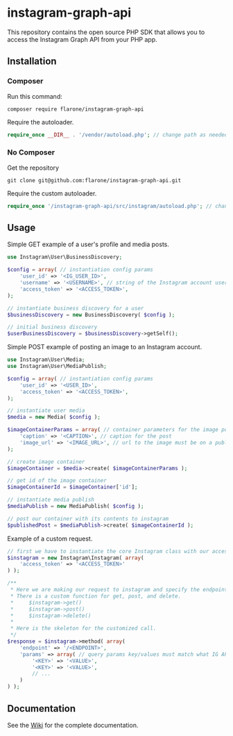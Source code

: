 # instagram-graph-api

This repository contains the open source PHP SDK that allows you to access the Instagram Graph API from your PHP app.

## Installation

### Composer

Run this command:

```
composer require flarone/instagram-graph-api
```

Require the autoloader.

```php
require_once __DIR__ . '/vendor/autoload.php'; // change path as needed
```

### No Composer

Get the repository

```
git clone git@github.com:flarone/instagram-graph-api.git
```

Require the custom autoloader.

```php
require_once '/instagram-graph-api/src/instagram/autoload.php'; // change path as needed
```

## Usage

Simple GET example of a user's profile and media posts.
```php
use Instagram\User\BusinessDiscovery;

$config = array( // instantiation config params
    'user_id' => '<IG_USER_ID>',
    'username' => '<USERNAME>', // string of the Instagram account username to get data on
    'access_token' => '<ACCESS_TOKEN>',
);

// instantiate business discovery for a user
$businessDiscovery = new BusinessDiscovery( $config );

// initial business discovery
$userBusinessDiscovery = $businessDiscovery->getSelf();
```

Simple POST example of posting an image to an Instagram account.
```php
use Instagram\User\Media;
use Instagram\User\MediaPublish;

$config = array( // instantiation config params
    'user_id' => '<USER_ID>',
    'access_token' => '<ACCESS_TOKEN>',
);

// instantiate user media
$media = new Media( $config );

$imageContainerParams = array( // container parameters for the image post
    'caption' => '<CAPTION>', // caption for the post
    'image_url' => '<IMAGE_URL>', // url to the image must be on a public server
);

// create image container
$imageContainer = $media->create( $imageContainerParams );

// get id of the image container
$imageContainerId = $imageContainer['id'];

// instantiate media publish
$mediaPublish = new MediaPublish( $config );

// post our container with its contents to instagram
$publishedPost = $mediaPublish->create( $imageContainerId );
```

Example of a custom request.
```php
// first we have to instantiate the core Instagram class with our access token
$instagram = new Instagram\Instagram( array(
    'access_token' => '<ACCESS_TOKEN>'
) );

/**
 * Here we are making our request to instagram and specify the endpoint along with our custom params.
 * There is a custom function for get, post, and delete.
 *     $instagram->get()
 *     $instagram->post()
 *     $instagram->delete()
 *
 * Here is the skeleton for the customized call.
 */
$response = $instagram->method( array(
    'endpoint' => '/<ENDPOINT>',
    'params' => array( // query params key/values must match what IG API is expecting for the endpoint
        '<KEY>' => '<VALUE>',
        '<KEY>' => '<VALUE>',
        // ...
    )
) );
```

## Documentation

See the [Wiki](https://github.com/flarone/instagram-graph-api/wiki) for the complete documentation.
